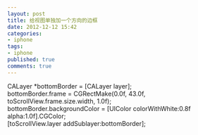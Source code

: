 ```yaml
---
layout: post
title: 给视图单独加一个方向的边框
date: 2012-12-12 15:42
categories:
- iphone
tags:
- iphone
published: true
comments: true
---
```

<p><p>CALayer *bottomBorder = [CALayer layer];<br />bottomBorder.frame = CGRectMake(0.0f, 43.0f, toScrollView.frame.size.width, 1.0f);<br />bottomBorder.backgroundColor = [UIColor colorWithWhite:0.8f alpha:1.0f].CGColor;<br />[toScrollView.layer addSublayer:bottomBorder];</p></p>
